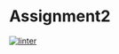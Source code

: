 # Assignment2
 [![linter](https://github.com/shadae3525/Assignment2/workflows/linter/badge.svg)](https://github.com/marketplace/actions/super-linter)
